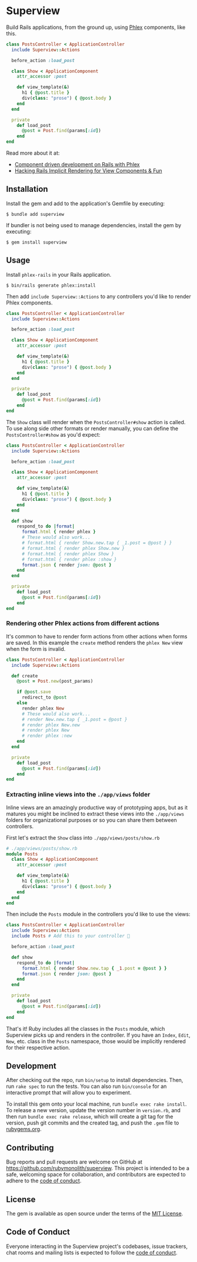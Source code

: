 # Superview

Build Rails applications, from the ground up, using [Phlex](https://www.phlex.fun/) components, like this.

```ruby
class PostsController < ApplicationController
  include Superview::Actions

  before_action :load_post

  class Show < ApplicationComponent
    attr_accessor :post

    def view_template(&)
      h1 { @post.title }
      div(class: "prose") { @post.body }
    end
  end

  private
    def load_post
      @post = Post.find(params[:id])
    end
end
```

Read more about it at:

* [Component driven development on Rails with Phlex](https://fly.io/ruby-dispatch/component-driven-development-on-rails-with-phlex/)
* [Hacking Rails Implicit Rendering for View Components & Fun](https://fly.io/ruby-dispatch/hacking-rails-implicit-rendering-for-view-components/)

## Installation

Install the gem and add to the application's Gemfile by executing:

    $ bundle add superview

If bundler is not being used to manage dependencies, install the gem by executing:

    $ gem install superview

## Usage

Install `phlex-rails` in your Rails application.

    $ bin/rails generate phlex:install

Then add `include Superview::Actions` to any controllers you'd like to render Phlex components.

```ruby
class PostsController < ApplicationController
  include Superview::Actions

  before_action :load_post

  class Show < ApplicationComponent
    attr_accessor :post

    def view_template(&)
      h1 { @post.title }
      div(class: "prose") { @post.body }
    end
  end

  private
    def load_post
      @post = Post.find(params[:id])
    end
end
```

The `Show` class will render when the `PostsController#show` action is called. To use along side other formats or render manually, you can define the `PostsController#show` as you'd expect:

```ruby
class PostsController < ApplicationController
  include Superview::Actions

  before_action :load_post

  class Show < ApplicationComponent
    attr_accessor :post

    def view_template(&)
      h1 { @post.title }
      div(class: "prose") { @post.body }
    end
  end

  def show
    respond_to do |format|
      format.html { render phlex }
      # These would also work...
      # format.html { render Show.new.tap { _1.post = @post } }
      # format.html { render phlex Show.new }
      # format.html { render phlex Show }
      # format.html { render phlex :show }
      format.json { render json: @post }
    end
  end

  private
    def load_post
      @post = Post.find(params[:id])
    end
end
```

### Rendering other Phlex actions from different actions

It's common to have to render form actions from other actions when forms are saved. In this example the `create` method renders the `phlex New` view when the form is invalid.

```ruby
class PostsController < ApplicationController
  include Superview::Actions

  def create
    @post = Post.new(post_params)

    if @post.save
      redirect_to @post
    else
      render phlex New
      # These would also work...
      # render New.new.tap { _1.post = @post }
      # render phlex New.new
      # render phlex New
      # render phlex :new
    end
  end

  private
    def load_post
      @post = Post.find(params[:id])
    end
end

```

### Extracting inline views into the `./app/views` folder

Inline views are an amazingly productive way of prototyping apps, but as it matures you might be inclined to extract these views into the `./app/views` folders for organizational purposes or so you can share them between controllers.

First let's extract the `Show` class into `./app/views/posts/show.rb`

```ruby
# ./app/views/posts/show.rb
module Posts
  class Show < ApplicationComponent
    attr_accessor :post

    def view_template(&)
      h1 { @post.title }
      div(class: "prose") { @post.body }
    end
  end
end
```

Then include the `Posts` module in the controllers you'd like to use the views:

```ruby
class PostsController < ApplicationController
  include Superview::Actions
  include Posts # Add this to your controller 🚨

  before_action :load_post

  def show
    respond_to do |format|
      format.html { render Show.new.tap { _1.post = @post } }
      format.json { render json: @post }
    end
  end

  private
    def load_post
      @post = Post.find(params[:id])
    end
end
```

That's it! Ruby includes all the classes in the `Posts` module, which Superview picks up and renders in the controller. If you have an `Index`, `Edit`, `New`, etc. class in the `Posts` namespace, those would be implicitly rendered for their respective action.

## Development

After checking out the repo, run `bin/setup` to install dependencies. Then, run `rake spec` to run the tests. You can also run `bin/console` for an interactive prompt that will allow you to experiment.

To install this gem onto your local machine, run `bundle exec rake install`. To release a new version, update the version number in `version.rb`, and then run `bundle exec rake release`, which will create a git tag for the version, push git commits and the created tag, and push the `.gem` file to [rubygems.org](https://rubygems.org).

## Contributing

Bug reports and pull requests are welcome on GitHub at https://github.com/rubymonolith/superview. This project is intended to be a safe, welcoming space for collaboration, and contributors are expected to adhere to the [code of conduct](https://github.com/rubymonolith/superview/blob/main/CODE_OF_CONDUCT.md).

## License

The gem is available as open source under the terms of the [MIT License](https://opensource.org/licenses/MIT).

## Code of Conduct

Everyone interacting in the Superview project's codebases, issue trackers, chat rooms and mailing lists is expected to follow the [code of conduct](https://github.com/rubymonolith/superview/blob/main/CODE_OF_CONDUCT.md).
